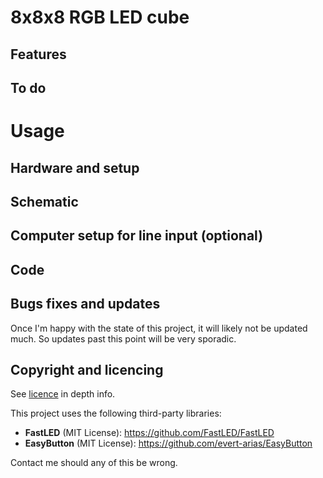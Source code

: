# 8x8x8 RGB LED cube


## Features


## To do


# Usage
## Hardware and setup

## Schematic

## Computer setup for line input (optional)

## Code

## Bugs fixes and updates
Once I'm happy with the state of this project, it will likely not be updated much. So updates past this point will be very sporadic.

## Copyright and licencing

See [licence](license.txt) in depth info.

This project uses the following third-party libraries:
- **FastLED** (MIT License): https://github.com/FastLED/FastLED
- **EasyButton** (MIT License): https://github.com/evert-arias/EasyButton

Contact me should any of this be wrong.

